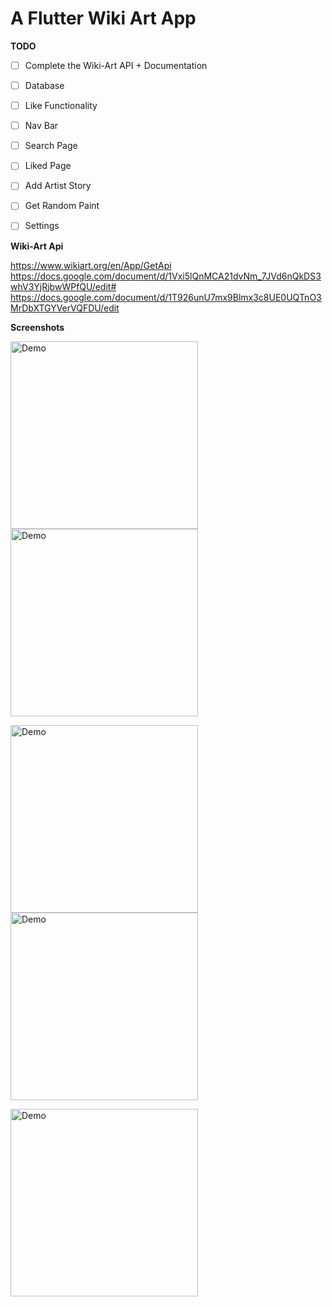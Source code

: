 # A Flutter Wiki Art App


**TODO**
- [ ] Complete the Wiki-Art API + Documentation
- [ ] Database
- [ ] Like Functionality
- [ ] Nav Bar
- [ ] Search Page
- [ ] Liked Page
- [ ] Add Artist Story
- [ ] Get Random Paint
- [ ] Settings


**Wiki-Art Api**


https://www.wikiart.org/en/App/GetApi
https://docs.google.com/document/d/1Vxi5lQnMCA21dvNm_7JVd6nQkDS3whV3YjRjbwWPfQU/edit#
https://docs.google.com/document/d/1T926unU7mx9Blmx3c8UE0UQTnO3MrDbXTGYVerVQFDU/edit


**Screenshots**


<img width="300px" alt="Demo" src="https://i.imgur.com/2WXhFbJ.jpg"/>  <img width="300px" alt="Demo" src="https://i.imgur.com/jjO4xPz.jpg"/>


<img width="300px" alt="Demo" src="https://i.imgur.com/tuJySm6.jpg"/>  <img width="300px" alt="Demo" src="https://i.imgur.com/qMEI0S1.jpg"/>


<img width="300px" alt="Demo" src="https://i.imgur.com/FgJiG8e.jpg"/> 

